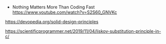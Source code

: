 - Nothing Matters More Than Coding Fast
<br> https://www.youtube.com/watch?v=S2S60_GNVKc

https://devopedia.org/solid-design-principles

https://scientificprogrammer.net/2019/11/04/liskov-substitution-principle-in-c/
